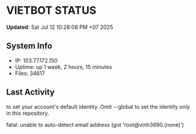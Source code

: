 # VIETBOT STATUS
**Updated**: Sat Jul 12 10:28:08 PM +07 2025

## System Info
- IP: 103.77.172.150
- Uptime: up 1 week, 2 hours, 15 minutes
- Files: 34617

## Last Activity

to set your account's default identity.
Omit --global to set the identity only in this repository.

fatal: unable to auto-detect email address (got 'root@vinh3690.(none)')
